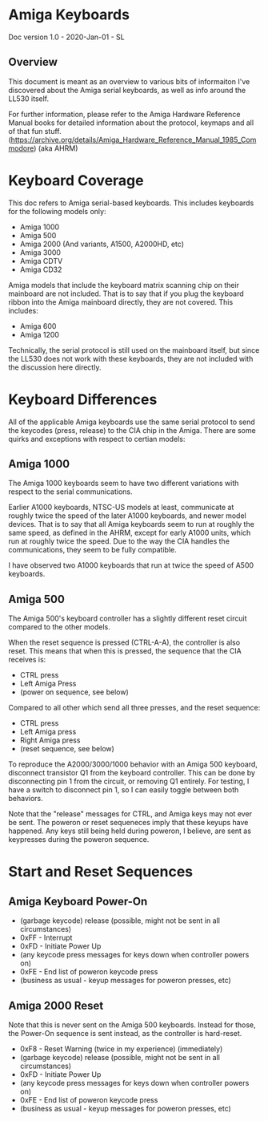 # Amiga Keyboards

Doc version 1.0 - 2020-Jan-01 - SL

## Overview

This document is meant as an overview to various bits of informaiton
I've discovered about the Amiga serial keyboards, as well as info around
the LL530 itself.

For further information, please refer to the Amiga Hardware Reference Manual books for detailed information about the protocol, keymaps and all
of that fun stuff. (https://archive.org/details/Amiga_Hardware_Reference_Manual_1985_Commodore) (aka AHRM)


# Keyboard Coverage

This doc refers to Amiga serial-based keyboards. This includes keyboards
for the following models only:

* Amiga 1000
* Amiga 500
* Amiga 2000 (And variants, A1500, A2000HD, etc)
* Amiga 3000
* Amiga CDTV
* Amiga CD32

Amiga models that include the keyboard matrix scanning chip on 
their mainboard are not included.  That is to say that if you plug the keyboard ribbon into the Amiga mainboard directly, they are not
covered. This includes:

* Amiga 600
* Amiga 1200

Technically, the serial protocol is still used on the mainboard itself, but
since the LL530 does not work with these keyboards, they are not included with
the discussion here directly.


# Keyboard Differences

All of the applicable Amiga keyboards use the same serial protocol to send the
keycodes (press, release) to the CIA chip in the Amiga.  There are some quirks 
and exceptions with respect to certian models:

## Amiga 1000

The Amiga 1000 keyboards seem to have two different variations with respect to
the serial communications.

Earlier A1000 keyboards, NTSC-US models at least, communicate at roughly twice the speed of the later A1000 keyboards, and newer
model devices.  That is to say that all Amiga keyboards seem to run at roughly
the same speed, as defined in the AHRM, except for early A1000 units, which run at roughly twice the speed.  Due to the way the CIA handles the communications, they seem to be fully compatible.

I have observed two A1000 keyboards that run at twice the speed of A500 keyboards.

## Amiga 500

The Amiga 500's keyboard controller has a slightly different reset circuit
compared to the other models.

When the reset sequence is pressed (CTRL-A-A), the controller is also reset.  This means that when this is pressed, the sequence that the CIA receives is:

* CTRL press
* Left Amiga Press
* (power on sequence, see below)

Compared to all other which send all three presses, and the reset sequence:

* CTRL press
* Left Amiga press
* Right Amiga press
* (reset sequence, see below)	 

To reproduce the A2000/3000/1000 behavior with an Amiga 500 keyboard, disconnect transistor Q1 from the keyboard controller.  This can be done by disconnecting pin 1 from the circuit, or removing Q1 entirely.  For testing,
I have a switch to disconnect pin 1, so I can easily toggle between both behaviors.

Note that the "release" messages for CTRL, and Amiga keys may not ever
be sent. The poweron or reset sequeneces imply that these keyups have happened. Any keys still being held during poweron, I believe, are sent
as keypresses during the poweron sequence.

# Start and Reset Sequences

## Amiga Keyboard Power-On

* (garbage keycode) release (possible, might not be sent in all circumstances)
* 0xFF - Interrupt
* 0xFD - Initiate Power Up
* (any keycode press messages for keys down when controller powers on)
* 0xFE - End list of poweron keycode press
* (business as usual - keyup messages for poweron presses, etc)

## Amiga 2000 Reset

Note that this is never sent on the Amiga 500 keyboards.  Instead for those,
the Power-On sequence is sent instead, as the controller is hard-reset.


* 0xF8 - Reset Warning (twice in my experience) (immediately)
* (garbage keycode) release (possible, might not be sent in all circumstances)
* 0xFD - Initiate Power Up
* (any keycode press messages for keys down when controller powers on)
* 0xFE - End list of poweron keycode press
* (business as usual - keyup messages for poweron presses, etc)



